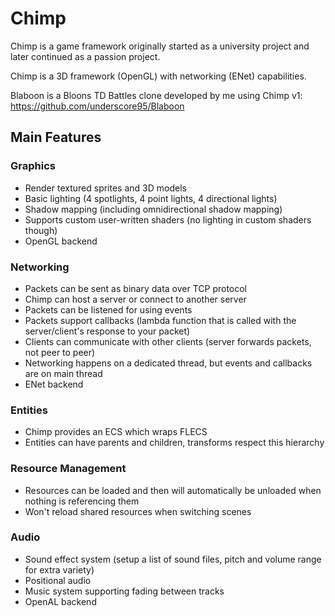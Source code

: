 # Chimp

Chimp is a game framework originally started as a university project and later continued as a passion project.

Chimp is a 3D framework (OpenGL) with networking (ENet) capabilities.

Blaboon is a Bloons TD Battles clone developed by me using Chimp v1: https://github.com/underscore95/Blaboon

## Main Features
### Graphics
- Render textured sprites and 3D models
- Basic lighting (4 spotlights, 4 point lights, 4 directional lights)
- Shadow mapping (including omnidirectional shadow mapping)
- Supports custom user-written shaders (no lighting in custom shaders though)
- OpenGL backend

### Networking
- Packets can be sent as binary data over TCP protocol
- Chimp can host a server or connect to another server
- Packets can be listened for using events
- Packets support callbacks (lambda function that is called with the server/client's response to your packet)
- Clients can communicate with other clients (server forwards packets, not peer to peer)
- Networking happens on a dedicated thread, but events and callbacks are on main thread
- ENet backend

### Entities
- Chimp provides an ECS which wraps FLECS
- Entities can have parents and children, transforms respect this hierarchy

### Resource Management
- Resources can be loaded and then will automatically be unloaded when nothing is referencing them
- Won't reload shared resources when switching scenes
  
### Audio
- Sound effect system (setup a list of sound files, pitch and volume range for extra variety)
- Positional audio
- Music system supporting fading between tracks
- OpenAL backend
